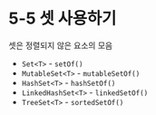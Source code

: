 # 5-5 셋 사용하기
셋은 정렬되지 않은 요소의 모음

- `Set<T>` - `setOf()`
- `MutableSet<T>` - `mutableSetOf()`
- `HashSet<T>` - `hashSetOf()`
- `LinkedHashSet<T>` - `linkedSetOf()`
- `TreeSet<T>` - `sortedSetOf()`
